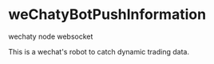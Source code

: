 # weChatyBotPushInformation
wechaty node websocket 

This is a wechat's robot to catch dynamic trading data.


